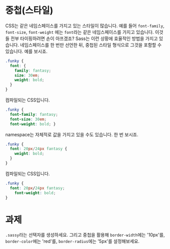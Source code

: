 # 중첩(스타일)

CSS는 같은 네임스페이스를 가지고 있는 스타일이 많습니다. 예를 들어 `font-family`, `font-size`, `font-weight` 에는 `font`라는 같은 네임스페이스를 가지고 있습니다. 이것들 전부 타이핑하려면 손이 아프겠죠? Sass는 이런 상황에 효율적인 방법을 가지고 있습니다. 네임스페이스를 한 번만 선언한 뒤, 중첩된 스타일 형식으로 그것을 포함할 수 있습니다.
예를 보시죠.

```scss
.funky {
  font: {
    family: fantasy;
    size: 30em;
    weight: bold;
  }
}
```

컴파일되는 CSS입니다.

```css
.funky {
  font-family: fantasy;
  font-size: 30em;
  font-weight: bold; }
```

namespace는 자체적로 값을 가지고 있을 수도 있습니다. 한 번 보시죠.

```scss
.funky {
  font: 20px/24px fantasy {
    weight: bold;
  }
}
```

컴파일되는 CSS입니다.

```css
.funky {
  font: 20px/24px fantasy;
    font-weight: bold;
}
```

# 과제

`.sassy`라는 선택자를 생성하세요. 그리고 중첩을 활용해 `border-width`에는 '10px'를, `border-color`에는 'red'를, `border-radius`에는 '5px'를 설정해보세요.
